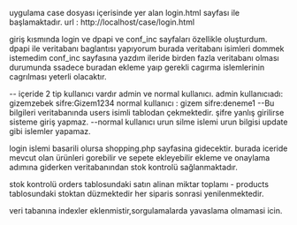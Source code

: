 uygulama case dosyası içerisinde yer alan login.html sayfası ile başlamaktadır.
url : http://localhost/case/login.html

 giriş kısmında login ve dpapi ve conf_inc sayfaları özellikle oluşturdum.
dpapi ile veritabanı baglantısı yapıyorum burada veritabanı isimleri dommek istemedim conf_inc sayfasına yazdım 
ileride birden fazla veritabanı olması durumunda ssadece buradan ekleme yaıp gerekli cagırma islemlerinin cagrılması
yeterli olacaktır.

-- içeride 2 tip kullanıcı vardır admin ve normal kullanıcı.
admin kullanıcıadı: gizemzebek sifre:Gizem1234
normal kullanıcı : gizem sifre:deneme1
--Bu bilgileri veritabanında users isimli tablodan çekmektedir. şifre yanlış girilirse sisteme giriş yapmaz.
--normal kullanıcı urun silme islemi urun bilgisi update gibi islemler yapamaz.

login islemi basarili olursa shopping.php sayfasina gidecektir.
burada iceride mevcut olan ürünleri gorebilir ve sepete ekleyebilir ekleme ve onaylama adımına giderken veritabanından
stok kontrolü sağlanmaktadır.


stok kontrolü orders tablosundaki satın alinan miktar toplamı - products tablosundaki 
stoktan düzmektedir her siparis sonrasi yenilenmektedir.

veri tabanına indexler eklenmistir,sorgulamalarda yavaslama olmamasi icin.
